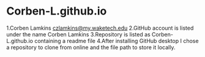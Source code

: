 # Corben-L.github.io
1.Corben Lamkins czlamkins@my.waketech.edu
2.GitHub account is listed under the name Corben Lamkins
3.Repository is listed as Corben-L.github.io containing a readme file
4.After installing GitHub desktop I chose a repository to clone from online and the file path to store it locally.